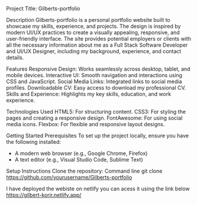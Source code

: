 Project Title: Gilberts-portfolio

Description
Gilberts-portfolio is a personal portfolio website built to showcase my skills, experience, and projects. The design is inspired by modern UI/UX practices to create a visually appealing, responsive, and user-friendly interface. The site provides potential employers or clients with all the necessary information about me as a Full Stack Software Developer and UI/UX Designer, including my background, experience, and contact details.

Features
Responsive Design: Works seamlessly across desktop, tablet, and mobile devices.
Interactive UI: Smooth navigation and interactions using CSS and JavaScript.
Social Media Links: Integrated links to social media profiles.
Downloadable CV: Easy access to download my professional CV.
Skills and Experience: Highlights my key skills, education, and work experience.

Technologies Used
HTML5: For structuring content.
CSS3: For styling the pages and creating a responsive design.
FontAwesome: For using social media icons.
Flexbox: For flexible and responsive layout designs.

 Getting Started
Prerequisites
To set up the project locally, ensure you have the following installed:
- A modern web browser (e.g., Google Chrome, Firefox)
- A text editor (e.g., Visual Studio Code, Sublime Text)

Setup Instructions
Clone the repository:
   Command line
   git clone https://github.com/yourusername/Gilberts-portfolio

   I have deployed the webiste on netlify you can acess it using the link below
   https://gilbert-korir.netlify.app/
